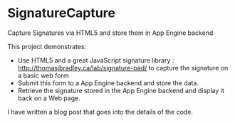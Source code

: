 SignatureCapture
================

Capture Signatures via HTML5 and store them in App Engine backend

This project demonstrates:

 - Use HTML5 and a great JavaScript signature library : http://thomasjbradley.ca/lab/signature-pad/ to capture the signature on a basic web form
 - Submit this form to a App Engine backend and store the data.
 - Retrieve the signature stored in the App Engine backend and display it back on a Web page.

I have written a blog post that goes into the details of the code. 
